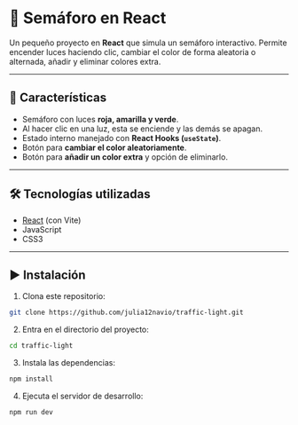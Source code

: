 # 🚦 Semáforo en React

Un pequeño proyecto en **React** que simula un semáforo interactivo. Permite encender luces haciendo clic, cambiar el color de forma aleatoria o alternada, añadir y eliminar colores extra.

---

## 📌 Características
- Semáforo con luces **roja, amarilla y verde**.  
- Al hacer clic en una luz, esta se enciende y las demás se apagan.  
- Estado interno manejado con **React Hooks (`useState`)**.  
- Botón para **cambiar el color aleatoriamente**.  
- Botón para **añadir un color extra** y opción de eliminarlo.  
---

## 🛠️ Tecnologías utilizadas
- [React](https://reactjs.org/) (con Vite)  
- JavaScript 
- CSS3  

---

## ▶️ Instalación

1. Clona este repositorio:

```bash
git clone https://github.com/julia12navio/traffic-light.git
```

2. Entra en el directorio del proyecto:

```bash
cd traffic-light
```

3. Instala las dependencias:
   
```bash
npm install
```

4.  Ejecuta el servidor de desarrollo:

```bash
npm run dev
```
